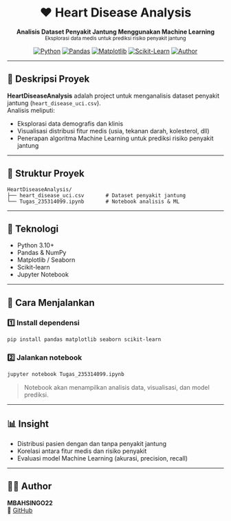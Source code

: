 <h1 align="center">❤️ Heart Disease Analysis</h1>
<p align="center">
  <b>Analisis Dataset Penyakit Jantung Menggunakan Machine Learning</b><br>
  <sub>Eksplorasi data medis untuk prediksi risiko penyakit jantung</sub>
</p>

<div align="center">

[![Python](https://img.shields.io/badge/Python-3.10+-blue?logo=python)](https://www.python.org/)
[![Pandas](https://img.shields.io/badge/Pandas-Data%20Analysis-yellow?logo=pandas)](https://pandas.pydata.org/)
[![Matplotlib](https://img.shields.io/badge/Matplotlib-Visualization-success?logo=matplotlib)](https://matplotlib.org/)
[![Scikit-Learn](https://img.shields.io/badge/Scikit--Learn-ML-orange?logo=scikit-learn)](https://scikit-learn.org/)
[![Author](https://img.shields.io/badge/Author-MBAHSINGO22-blue)](https://github.com/MBAHSINGO22)

</div>

---

## 📖 Deskripsi Proyek

**HeartDiseaseAnalysis** adalah project untuk menganalisis dataset penyakit jantung (`heart_disease_uci.csv`).  
Analisis meliputi:
- Eksplorasi data demografis dan klinis
- Visualisasi distribusi fitur medis (usia, tekanan darah, kolesterol, dll)
- Penerapan algoritma Machine Learning untuk prediksi risiko penyakit jantung

---

## 📂 Struktur Proyek

```
HeartDiseaseAnalysis/
├── heart_disease_uci.csv       # Dataset penyakit jantung
└── Tugas_235314099.ipynb       # Notebook analisis & ML
```

---

## 🧰 Teknologi

- Python 3.10+
- Pandas & NumPy
- Matplotlib / Seaborn
- Scikit-learn
- Jupyter Notebook

---

## 🚀 Cara Menjalankan

### 1️⃣ Install dependensi
```bash
pip install pandas matplotlib seaborn scikit-learn
```

### 2️⃣ Jalankan notebook
```bash
jupyter notebook Tugas_235314099.ipynb
```

> Notebook akan menampilkan analisis data, visualisasi, dan model prediksi.

---

## 📊 Insight

- Distribusi pasien dengan dan tanpa penyakit jantung
- Korelasi antara fitur medis dan risiko penyakit
- Evaluasi model Machine Learning (akurasi, precision, recall)

---

## 👨‍💻 Author

**MBAHSINGO22**  
🔗 [GitHub](https://github.com/MBAHSINGO22)
